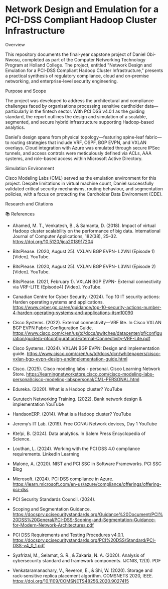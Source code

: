 # Network Design and Emulation for a PCI-DSS Compliant Hadoop Cluster Infrastructure

Overview

This repository documents the final-year capstone project of Daniel Obi-Nwosu, completed as part of the Computer Networking Technology Program at Holland College. The project, entitled "Network Design and Emulation for a PCI-DSS Compliant Hadoop Cluster Infrastructure," presents a practical synthesis of regulatory compliance, cloud and on-premise networking, and enterprise-level security engineering.

Purpose and Scope

The project was developed to address the architectural and compliance challenges faced by organisations processing sensitive cardholder data—particularly in the fintech sector. With PCI DSS v4.0.1 as the guiding standard, the report outlines the design and simulation of a scalable, segmented, and secure hybrid infrastructure supporting Hadoop-based analytics.

Daniel’s design spans from physical topology—featuring spine-leaf fabric—to routing strategies that include VRF, OSPF, BGP EVPN, and VXLAN overlays. Cloud integration with Azure was emulated through secure IPSec tunnels, and access controls were meticulously defined via ACLs, AAA systems, and role-based access within Microsoft Active Directory.

Simulation Environment

Cisco Modeling Labs (CML) served as the emulation environment for this project. Despite limitations in virtual machine count, Daniel successfully validated critical security mechanisms, routing behaviour, and segmentation policies, with a focus on protecting the Cardholder Data Environment (CDE).

Research and Citations

📚 References
- Ahamed, M. T., Venkatesh, B., & Samanta, D. (2018). Impact of virtual Hadoop cluster scalability on the performance of big data. International Journal of Computer Applications, 182(38), 25–32. https://doi.org/10.5120/ijca2018917204

- BitsPlease. (2020, August 25). VXLAN BGP EVPN- L2VNI (Episode 1) [Video]. YouTube. 

- BitsPlease. (2020, August 25). VXLAN BGP EVPN- L3VNI (Episode 2) [Video]. YouTube. 
  
- BitsPlease. (2021, February 1). VXLAN BGP EVPN- External connectivity via VRF-LITE (Episode4) [Video]. YouTube.
  
- Canadian Centre for Cyber Security. (2024). Top 10 IT security actions: Harden operating systems and applications. https://www.cyber.gc.ca/en/guidance/top-10-security-actions-number-4-harden-operating-systems-and-applications-itsm10090

- Cisco Systems. (2022). External connectivity—VRF lite. In Cisco VXLAN BGP EVPN Fabric Configuration Guide. https://www.cisco.com/c/en/us/td/docs/switches/datacenter/pf/configuration/guide/b-pfconfiguration/External-Connectivity-VRF-Lite.pdf

- Cisco Systems. (2024). VXLAN BGP EVPN: Design and implementation guide. https://www.cisco.com/c/en/us/td/docs/dcn/whitepapers/cisco-vxlan-bgp-evpn-design-andimplementation-guide.html

- Cisco. (2025). Cisco modeling labs - personal. Cisco Learning Network Store. https://learningnetworkstore.cisco.com/cisco-modeling-labs-personal/cisco-modeling-labspersonal/CML-PERSONAL.html

- Edureka. (2020). What is a Hadoop cluster? YouTube

- Gurutech Networking Training. (2022). Bank network design & implementation YouTube
  
- HandsonERP. (2014). What is a Hadoop cluster? YouTube

- Jeremy’s IT Lab. (2019). Free CCNA: Network devices, Day 1 YouTube

- Kte’pi, B. (2024). Data analytics. In Salem Press Encyclopedia of Science.

- Louthan, L. (2024). Working with the PCI DSS 4.0 compliance requirements. LinkedIn Learning

- Malone, A. (2020). NIST and PCI SSC in Software Frameworks. PCI SSC Blog

- Microsoft. (2024). PCI DSS compliance in Azure. https://learn.microsoft.com/en-us/azure/compliance/offerings/offering-pci-dss

- PCI Security Standards Council. (2024).

- Scoping and Segmentation Guidance. https://docsprv.pcisecuritystandards.org/Guidance%20Document/PCI%20DSS%20General/PCI-DSS-Scoping-and-Segmentation-Guidance-for-Modern-Network-Architectures.pdf

- PCI DSS Requirements and Testing Procedures v4.0.1. https://docsprv.pcisecuritystandards.org/PCI%20DSS/Standard/PCI-DSS-v4_0_1.pdf

- Syafrizal, M., Selamat, S. R., & Zakaria, N. A. (2020). Analysis of cybersecurity standard and framework components. IJCNIS, 12(3). PDF

- Venkataramanachary, V., Reveron, E., & Shi, W. (2020). Storage and rack-sensitive replica placement algorithm. COMSNETS 2020, IEEE. https://doi.org/10.1109/COMSNETS48256.2020.9027415
